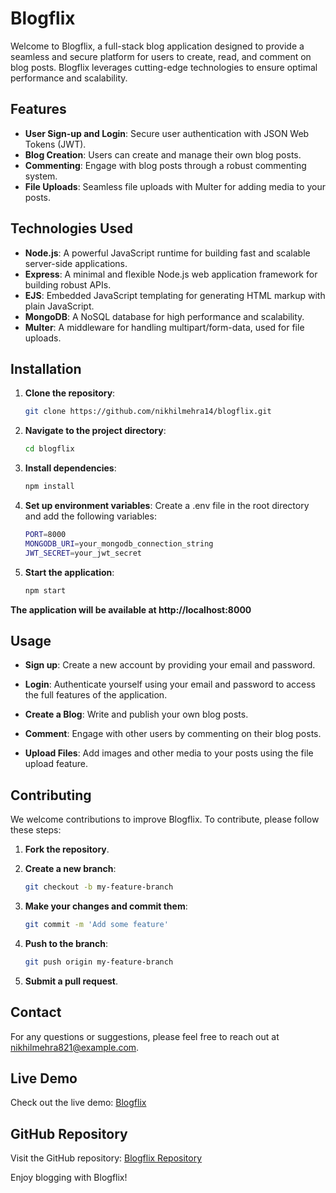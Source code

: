 # Blogflix

Welcome to Blogflix, a full-stack blog application designed to provide a seamless and secure platform for users to create, read, and comment on blog posts. Blogflix leverages cutting-edge technologies to ensure optimal performance and scalability.

## Features

- **User Sign-up and Login**: Secure user authentication with JSON Web Tokens (JWT).
- **Blog Creation**: Users can create and manage their own blog posts.
- **Commenting**: Engage with blog posts through a robust commenting system.
- **File Uploads**: Seamless file uploads with Multer for adding media to your posts.

## Technologies Used

- **Node.js**: A powerful JavaScript runtime for building fast and scalable server-side applications.
- **Express**: A minimal and flexible Node.js web application framework for building robust APIs.
- **EJS**: Embedded JavaScript templating for generating HTML markup with plain JavaScript.
- **MongoDB**: A NoSQL database for high performance and scalability.
- **Multer**: A middleware for handling multipart/form-data, used for file uploads.

## Installation

1. **Clone the repository**:
   ```bash
   git clone https://github.com/nikhilmehra14/blogflix.git
2. **Navigate to the project directory**:
   ```bash
   cd blogflix
3. **Install dependencies**:
   ```bash
   npm install
4. **Set up environment variables**:
   Create a .env file in the root directory and add the following variables:

   ```bash
   PORT=8000
   MONGODB_URI=your_mongodb_connection_string
   JWT_SECRET=your_jwt_secret
5. **Start the application**:
   ```bash
   npm start
**The application will be available at http://localhost:8000**

## Usage

- **Sign up**: Create a new account by providing your email and password.

- **Login**: Authenticate yourself using your email and password to access the full features of the application.

- **Create a Blog**: Write and publish your own blog posts.

- **Comment**: Engage with other users by commenting on their blog posts.

- **Upload Files**: Add images and other media to your posts using the file upload feature.

## Contributing

We welcome contributions to improve Blogflix. To contribute, please follow these steps:

1. **Fork the repository**.

2. **Create a new branch**:
   ```bash
   git checkout -b my-feature-branch
3. **Make your changes and commit them**:
    ```bash
    git commit -m 'Add some feature'
4. **Push to the branch**:
    ```bash
    git push origin my-feature-branch
5. **Submit a pull request**.

## Contact

For any questions or suggestions, please feel free to reach out at nikhilmehra821@example.com.

## Live Demo

Check out the live demo: [Blogflix](https://blog-app-an45.onrender.com/)

## GitHub Repository

Visit the GitHub repository: [Blogflix Repository](https://github.com/nikhilmehra14/blogflix)

Enjoy blogging with Blogflix!
